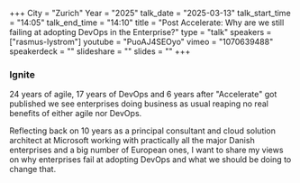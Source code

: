 +++
City = "Zurich"
Year = "2025"
talk_date = "2025-03-13"
talk_start_time = "14:05"
talk_end_time = "14:10"
title = "Post Accelerate: Why are we still failing at adopting DevOps in the Enterprise?"
type = "talk"
speakers = ["rasmus-lystrom"]
youtube = "PuoAJ4SEOyo"
vimeo = "1070639488"
speakerdeck = ""
slideshare = ""
slides = ""
+++

### Ignite

24 years of agile, 17 years of DevOps and 6 years after "Accelerate" got published we see enterprises doing business as usual reaping no real benefits of either agile nor DevOps.

Reflecting back on 10 years as a principal consultant and cloud solution architect at Microsoft working with practically all the major Danish enterprises and a big number of European ones, I want to share my views on why enterprises fail at adopting DevOps and what we should be doing to change that.